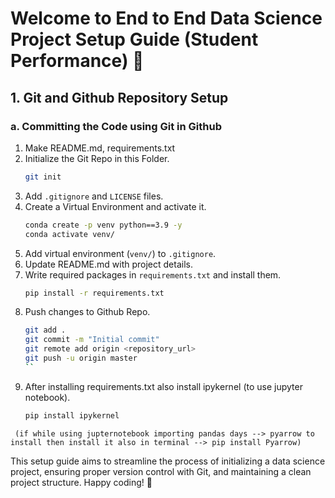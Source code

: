 # Welcome to End to End Data Science Project Setup Guide (Student Performance) 🚀


## 1. Git and Github Repository Setup
### a. Committing the Code using Git in Github
   1. Make README.md, requirements.txt
   2. Initialize the Git Repo in this Folder. 
        ```bash
        git init 
        ```
   3. Add `.gitignore` and `LICENSE` files.
   4. Create a Virtual Environment and activate it.
        ```bash
        conda create -p venv python==3.9 -y
        conda activate venv/
        ```
   5. Add virtual environment (`venv/`) to `.gitignore`.
   6. Update README.md with project details.
   7. Write required packages in `requirements.txt` and install them.
        ```bash
        pip install -r requirements.txt
        ```
   8. Push changes to Github Repo.
        ```bash
        git add .
        git commit -m "Initial commit"
        git remote add origin <repository_url>
        git push -u origin master
        ``
   9. After installing requirements.txt also install ipykernel (to use jupyter notebook).
       ```bash
       pip install ipykernel
       ```
     (if while using jupternotebook importing pandas days --> pyarrow to install then install it also in terminal --> pip install Pyarrow)



This setup guide aims to streamline the process of initializing a data science project, ensuring proper version control with Git, and maintaining a clean project structure. Happy coding! 🎉